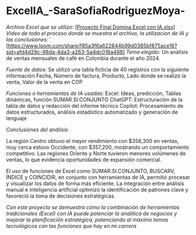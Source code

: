 # ExcelIA_-SaraSofiaRodriguezMoya-
*Archivo Excel  que se utilizo:*
[[Proyecto Final Domina Excel con IA.xlsx](https://github.com/user-attachments/files/22353549/Proyecto.Final.Domina.Excel.con.IA.xlsx)]
*Video de todo el proceso donde se muestra el archivo, la utilizacion de IA y las conclusiones:¨*
[https://www.loom.com/share/f85a3f6a622844b99d0385bf875ace16?sid=afd4d29c-98da-4da3-a263-5a4dc018a488]
*Tema elegido:*
Un análisis de ventas mensuales de café en Colombia durante el año 2024.

*Fuente de datos:*
Se utilizó una tabla ficticia de 40 registros con la siguiente información Fecha, Número de factura, Producto, Lado donde se realizó la venta, Valor de la venta en COP

*Funciones o herramientas de IA usadas:*
Excel: Ideas, predicción, Tablas dinámicas, función SUMAR.SI.CONJUNTO
ChatGPT: Estructuración de la tabla de datos y redacción del informe técnico
Copilot: Procesamiento de datos estructurados, análisis estadístico automatizado y generación de lenguaje

*Conclusiones del análisis:*

La región Centro obtuvo el mayor rendimiento con $358,300 en ventas, muy cerca estuvo Occidente, con $357,200, mostrando un comportamiento competitivo. Las regiones Oriente y Norte tuvieron menores volúmenes de ventas, lo que evidencia oportunidades de expansión comercial.

El uso de funciones de Excel como SUMAR.SI.CONJUNTO, BUSCARV, ÍNDICE y COINCIDIR, en conjunto con herramientas de IA, permitió procesar y visualizar los datos de forma más eficiente. La integración entre análisis manual e inteligencia artificial optimizó la identificación de patrones clave y favoreció la toma de decisiones estratégicas.

*Con este proyecto se demuestra cómo la combinación de herramientas tradicionales (Excel) con IA puede potenciar la analítica de negocios y mejorar la planificación estratégica, potenciando al máximo temas tecnológicos con las funciones que hay en mi carrera*
